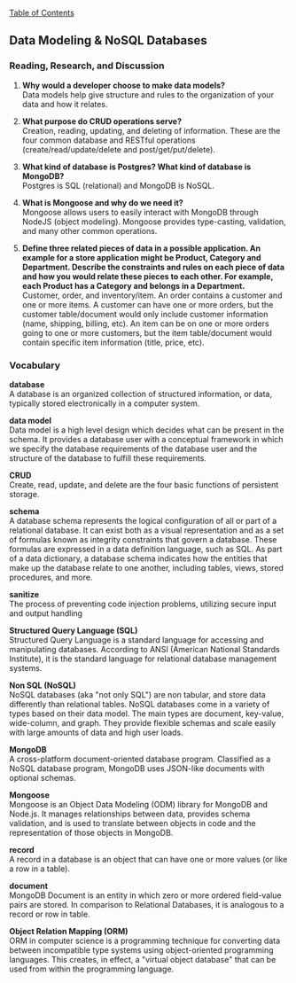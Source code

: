 [Table of Contents](https://github.com/logantscott/june2020_reading)

## Data Modeling & NoSQL Databases

### Reading, Research, and Discussion
1. **Why would a developer choose to make data models?**  
Data models help give structure and rules to the organization of your data and how it relates. 

1. **What purpose do CRUD operations serve?**  
Creation, reading, updating, and deleting of information. These are the four common database and RESTful operations (create/read/update/delete and post/get/put/delete). 

1. **What kind of database is Postgres? What kind of database is MongoDB?**  
Postgres is SQL (relational) and MongoDB is NoSQL.

1. **What is Mongoose and why do we need it?**  
Mongoose allows users to easily interact with MongoDB through NodeJS (object modeling). Mongoose provides type-casting, validation, and many other common operations.

1. **Define three related pieces of data in a possible application. An example for a store application might be Product, Category and Department. Describe the constraints and rules on each piece of data and how you would relate these pieces to each other. For example, each Product has a Category and belongs in a Department.**  
Customer, order, and inventory/item. An order contains a customer and one or more items. A customer can have one or more orders, but the customer table/document would only include customer information (name, shipping, billing, etc). An item can be on one or more orders going to one or more customers, but the item table/document would contain specific item information (title, price, etc). 


### Vocabulary
**database**  
A database is an organized collection of structured information, or data, typically stored electronically in a computer system.

**data model**  
Data model is a high level design which decides what can be present in the schema. It provides a database user with a conceptual framework in which we specify the database requirements of the database user and the structure of the database to fulfill these requirements.

**CRUD**  
Create, read, update, and delete are the four basic functions of persistent storage.

**schema**  
A database schema represents the logical configuration of all or part of a relational database. It can exist both as a visual representation and as a set of formulas known as integrity constraints that govern a database. These formulas are expressed in a data definition language, such as SQL. As part of a data dictionary, a database schema indicates how the entities that make up the database relate to one another, including tables, views, stored procedures, and more. 

**sanitize**  
The process of preventing code injection problems, utilizing secure input and output handling

**Structured Query Language (SQL)**  
Structured Query Language is a standard language for accessing and manipulating databases. According to ANSI (American National Standards Institute), it is the standard language for relational database management systems.

**Non SQL (NoSQL)**  
NoSQL databases (aka "not only SQL") are non tabular, and store data differently than relational tables. NoSQL databases come in a variety of types based on their data model. The main types are document, key-value, wide-column, and graph. They provide flexible schemas and scale easily with large amounts of data and high user loads.

**MongoDB**  
A cross-platform document-oriented database program. Classified as a NoSQL database program, MongoDB uses JSON-like documents with optional schemas.

**Mongoose**  
Mongoose is an Object Data Modeling (ODM) library for MongoDB and Node.js. It manages relationships between data, provides schema validation, and is used to translate between objects in code and the representation of those objects in MongoDB.

**record**  
A record in a database is an object that can have one or more values (or like a row in a table).

**document**  
MongoDB Document is an entity in which zero or more ordered field-value pairs are stored. In comparison to Relational Databases, it is analogous to a record or row in table.

**Object Relation Mapping (ORM)**  
ORM in computer science is a programming technique for converting data between incompatible type systems using object-oriented programming languages. This creates, in effect, a "virtual object database" that can be used from within the programming language.
